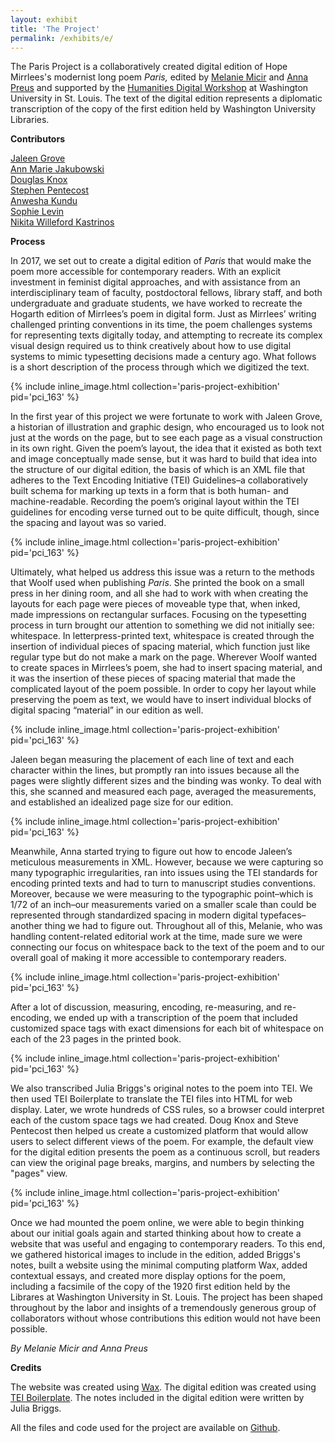 ```yaml
---
layout: exhibit
title: 'The Project'
permalink: /exhibits/e/
---
```


The Paris Project is a collaboratively created digital edition of Hope Mirrlees's modernist long poem *Paris,* edited by [Melanie Micir](https://english.wustl.edu/people/melanie-micir) and [Anna Preus](https://english.washington.edu/people/anna-preus) and supported by the [Humanities Digital Workshop](https://hdw.wustl.edu/) at Washington University in St. Louis. The text of the digital edition represents a diplomatic transcription of the copy of the first edition held by Washington University Libraries.


**Contributors**

[Jaleen Grove](https://www.risd.edu/academics/illustration/faculty/jaleen-grove)<br>
[Ann Marie Jakubowski](https://english.wustl.edu/people/ann-marie-jakubowski)<br>
[Douglas Knox](https://computing.artsci.wustl.edu/people/douglas-knox)<br>
[Stephen Pentecost](https://computing.artsci.wustl.edu/node/13151)<br>
[Anwesha Kundu](https://www.centre.edu/about/faculty-staff/anwesha-kundu)<br>
[Sophie Levin](https://english.wustl.edu/people/sophie-levin)<br>
[Nikita Willeford Kastrinos](https://english.washington.edu/people/nikita-willeford-kastrinos)<br>


**Process**

In 2017, we set out to create a digital edition of *Paris* that would make the poem more accessible for contemporary readers. With an explicit investment in feminist digital approaches, and with assistance from an interdisciplinary team of faculty, postdoctoral fellows, library staff, and both undergraduate and graduate students, we have worked to recreate the Hogarth edition of Mirrlees’s poem in digital form. Just as Mirrlees’ writing challenged printing conventions in its time, the poem challenges systems for representing texts digitally today, and attempting to recreate its complex visual design required us to think creatively about how to use digital systems to mimic typesetting decisions made a century ago. What follows is a short description of the process through which we digitized the text. 

{% include inline_image.html collection='paris-project-exhibition' pid='pci_163' %}

In the first year of this project we were fortunate to work with Jaleen Grove, a historian of illustration and graphic design, who encouraged us to look not just at the words on the page, but to see each page as a visual construction in its own right. Given the poem’s layout, the idea that it existed as both text and image conceptually made sense, but it was hard to build that idea into the structure of our digital edition, the basis of which is an XML file that adheres to the Text Encoding Initiative (TEI) Guidelines–a collaboratively built schema for marking up texts in a form that is both human- and machine-readable. Recording the poem’s original layout within the TEI guidelines for encoding verse turned out to be quite difficult, though, since the spacing and layout was so varied. 

{% include inline_image.html collection='paris-project-exhibition' pid='pci_163' %}

Ultimately, what helped us address this issue was a return to the methods that Woolf used when publishing *Paris*. She printed the book on a small press in her dining room, and all she had to work with when creating the layouts for each page were pieces of moveable type that, when inked, made impressions on rectangular surfaces. Focusing on the typesetting process in turn brought our attention to something we did not initially see: whitespace. In letterpress-printed text, whitespace is created through the insertion of individual pieces of spacing material, which function just like regular type but do not make a mark on the page. Wherever Woolf wanted to create spaces in Mirrlees’s poem, she had to insert spacing material, and it was the insertion of these pieces of spacing material that made the complicated layout of the poem possible. In order to copy her layout while preserving the poem as text, we would have to insert individual blocks of digital spacing “material” in our edition as well.

{% include inline_image.html collection='paris-project-exhibition' pid='pci_163' %}

Jaleen began measuring the placement of each line of text and each character within the lines, but promptly ran into issues because all the pages were slightly different sizes and the binding was wonky. To deal with this, she scanned and measured each page, averaged the measurements, and established an idealized page size for our edition.

{% include inline_image.html collection='paris-project-exhibition' pid='pci_163' %}

Meanwhile, Anna started trying to figure out how to encode Jaleen’s meticulous measurements in XML. However, because we were capturing so many typographic irregularities, ran into issues using the TEI standards for encoding printed texts and had to turn to manuscript studies conventions. Moreover, because we were measuring to the typographic point–which is 1/72 of an inch–our measurements varied on a smaller scale than could be represented through standardized spacing in modern digital typefaces–another thing we had to figure out. Throughout all of this, Melanie, who was handling content-related editorial work at the time, made sure we were connecting our focus on whitespace back to the text of the poem and to our overall goal of making it more accessible to contemporary readers.

{% include inline_image.html collection='paris-project-exhibition' pid='pci_163' %}

After a lot of discussion, measuring, encoding, re-measuring, and re-encoding, we ended up with a transcription of the poem that included customized space tags with exact dimensions for each bit of whitespace on each of the 23 pages in the printed book. 

{% include inline_image.html collection='paris-project-exhibition' pid='pci_163' %}

We also transcribed Julia Briggs's original notes to the poem into TEI. We then used TEI Boilerplate to translate the TEI files into HTML for web display. Later, we wrote hundreds of CSS rules, so a browser could interpret each of the custom space tags we had created. Doug Knox and Steve Pentecost then helped us create a customized platform that would allow users to select different views of the poem. For example, the default view for the digital edition presents the poem as a continuous scroll, but readers can view the original page breaks, margins, and numbers by selecting the "pages" view.  

{% include inline_image.html collection='paris-project-exhibition' pid='pci_163' %}

Once we had mounted the poem online, we were able to begin thinking about our initial goals again and started thinking about how to create a website that was useful and engaging to contemporary readers. To this end, we gathered historical images to include in the edition, added Briggs's notes, built a website using the minimal computing platform Wax, added contextual essays, and created more display options for the poem, including a facsimile of the copy of the 1920 first edition held by the Librares at Washington University in St. Louis. The project has been shaped throughout by the labor and insights of a tremendously generous group of collaborators without whose contributions this edition would not have been possible.

*By Melanie Micir and Anna Preus* 


**Credits**

The website was created using [Wax](https://minicomp.github.io/wax/). The digital edition was created using [TEI Boilerplate](https://dcl.ils.indiana.edu/teibp/). The notes included in the digital edition were written by Julia Briggs. 

All the files and code used for the project are available on [Github](https://github.com/apreus).
